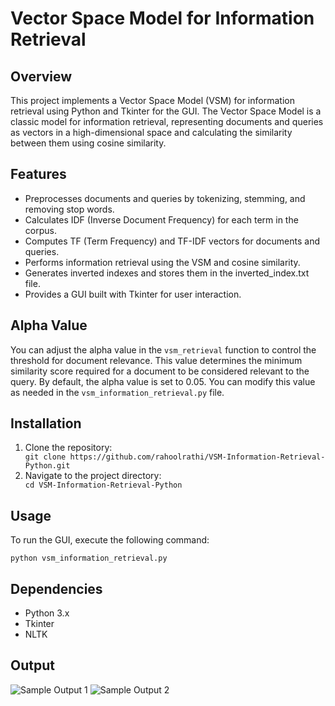 <!DOCTYPE html>
<html lang="en">
<head>
    <meta charset="UTF-8">
    <meta name="viewport" content="width=device-width, initial-scale=1.0">
    <title>Vector Space Model for Information Retrieval</title>
</head>
<body>

<h1>Vector Space Model for Information Retrieval</h1>

<h2>Overview</h2>

<p>This project implements a Vector Space Model (VSM) for information retrieval using Python and Tkinter for the GUI. The Vector Space Model is a classic model for information retrieval, representing documents and queries as vectors in a high-dimensional space and calculating the similarity between them using cosine similarity.</p>

<h2>Features</h2>

<ul>
    <li>Preprocesses documents and queries by tokenizing, stemming, and removing stop words.</li>
    <li>Calculates IDF (Inverse Document Frequency) for each term in the corpus.</li>
    <li>Computes TF (Term Frequency) and TF-IDF vectors for documents and queries.</li>
    <li>Performs information retrieval using the VSM and cosine similarity.</li>
    <li>Generates inverted indexes and stores them in the inverted_index.txt file.</li>
    <li>Provides a GUI built with Tkinter for user interaction.</li>
</ul>

<h2>Alpha Value</h2>

<p>You can adjust the alpha value in the <code>vsm_retrieval</code> function to control the threshold for document relevance. This value determines the minimum similarity score required for a document to be considered relevant to the query. By default, the alpha value is set to 0.05. You can modify this value as needed in the <code>vsm_information_retrieval.py</code> file.</p>

<h2>Installation</h2>

<ol>
    <li>Clone the repository:</li>
    <code>git clone https://github.com/rahoolrathi/VSM-Information-Retrieval-Python.git</code>
    <li>Navigate to the project directory:</li>
    <code>cd VSM-Information-Retrieval-Python</code>
</ol>

<h2>Usage</h2>

<p>To run the GUI, execute the following command:</p>
<code>python vsm_information_retrieval.py</code>

<h2>Dependencies</h2>

<ul>
    <li>Python 3.x</li>
    <li>Tkinter</li>
    <li>NLTK</li>
</ul>

<h2>Output</h2>

<img src="https://github.com/rahoolrathi/VSM-Information-Retrieval-Python/assets/129182364/e22a8cef-c60e-4565-9607-c8f978f43626" alt="Sample Output 1">
<img src="https://github.com/rahoolrathi/VSM-Information-Retrieval-Python/assets/129182364/9b7ba950-ff00-4aa5-9fb0-5910561e6163" alt="Sample Output 2">




</body>
</html>
